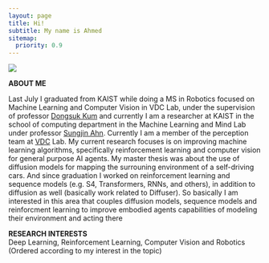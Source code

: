 ```yaml
---
layout: page
title: Hi!
subtitle: My name is Ahmed
sitemap:
  priority: 0.9
---
```

<div class="image-cropper">
  <img src="{{ '/assets/img/personal.png' | prepend: site.baseurl }}" class="rounded" />
</div>

<!-- <img src="{{ '/assets/img/personal.jpg' | prepend: site.baseurl }}" class=rounded id="about-img"> -->

<div id="describe-text">
	<p></p>
	<strong> ABOUT ME </strong>
	<p>Last July I graduated from KAIST while doing a MS in Robotics focused on Machine Learning and Computer Vision in VDC Lab, under the supervision of professor <a href="http://vdclab.kaist.ac.kr/bbs/board.php?bo_table=sub1_1">Dongsuk Kum</a> and currently I am a researcher at KAIST in the school of computing department in the Machine Learning and Mind Lab under professor <a href="https://mlml.kaist.ac.kr/sungjinahn">Sungjin Ahn</a>. Currently I am a member of the perception team at <a href="http://vdclab.kaist.ac.kr/"> VDC</a> Lab. My current research focuses is on improving machine learning algorithms, specifically reinforcement learning and computer vision for general purpose AI agents. My master thesis was about the use of diffusion models for mapping the surrouning environment of a self-driving cars. And since graduation I worked on reinforcement learning and sequence models (e.g. S4, Transformers, RNNs, and others), in addition to diffusion as well (basically work related to Diffuser). So basically I am interested in this area that couples diffusion models, sequence models and reinforcment learning to improve embodied agents capabilities of modeling their environment and acting there
	</p>
	<p>
	<strong> RESEARCH INTERESTS </strong>
	<br> Deep Learning, Reinforcement Learning, Computer Vision and Robotics <br/> (Ordered according to my interest in the topic)
	</p>
</div>
